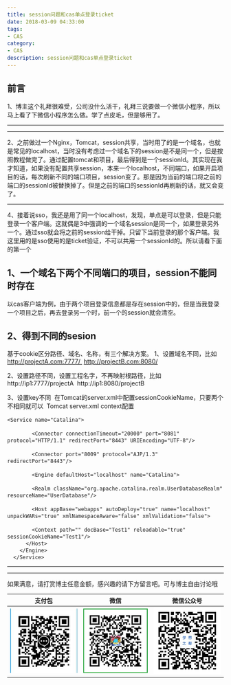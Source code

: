 ```yaml
---
title: session问题和cas单点登录ticket
date: 2018-03-09 04:33:00
tags: 
- CAS
category: 
- CAS
description: session问题和cas单点登录ticket
---
```

<!-- image url 
https://raw.githubusercontent.com/HealerJean/HealerJean.github.io/master/blogImages
-->

## 前言

1、博主这个礼拜很难受，公司没什么活干，礼拜三说要做一个微信小程序，所以马上看了下微信小程序怎么做。学了点皮毛，但是够用了。

---

---

2、之前做过一个Nginx，Tomcat，session共享，当时用了的是一个域名，也就是常见的localhost，当时没有考虑过一个域名下的session是不是同一个，但是按照教程做完了。通过配置tomcat和项目，最后得到是一个sessionId。其实现在我才知道，如果没有配置共享session，本来一个localhost，不同端口，如果开启项目的话，每次刷新不同的端口项目，session变了。那是因为当前的端口将之前的端口的sessionId被替换掉了。但是之前的端口的sessionId再刷新的话，就又会变了。

---

4、接着说sso，我还是用了同一个localhost，发现，单点是可以登录，但是只能登录一个客户端。这就偶是3中强调的一个域名session是同一个，如果登录另外一个。通过sso就会将之前的session给干掉。只留下当前登录的那个客户端。我这里用的是sso使用的是ticket验证，不可以共用一个sessionId的。所以请看下面的第一个


## 1、一个域名下两个不同端口的项目，session不能同时存在

以cas客户端为例，由于两个项目登录信息都是存在session中的，但是当我登录一个项目之后，再去登录另一个时，前一个的session就会清空。

## 2、得到不同的sesion

基于cookie区分路径、域名、名称，有三个解决方案。
1、设置域名不同，比如 
http://projectA.com:7777/ 
http://projectB.com:8080/

2、设置路径不同，设置工程名字，不再映射根路径，比如 
 http://ip1:7777/projectA  http://ip1:8080/projectB

3、设置key不同  在Tomcat的server.xml中配置sessionCookieName，只要两个不相同就可以  Tomcat server.xml context配置

```
<Service name="Catalina">
  
		<Connector connectionTimeout="20000" port="8081" protocol="HTTP/1.1" redirectPort="8443" URIEncoding="UTF-8"/>
		
		<Connector port="8009" protocol="AJP/1.3" redirectPort="8443"/>

		<Engine defaultHost="localhost" name="Catalina">

		<Realm className="org.apache.catalina.realm.UserDatabaseRealm" resourceName="UserDatabase"/>

		<Host appBase="webapps" autoDeploy="true" name="localhost" unpackWARs="true" xmlNamespaceAware="false" xmlValidation="false">

		<Context path="" docBase="Test1" reloadable="true" sessionCookieName="Test1"/>
      </Host>
    </Engine>
  </Service>
```

---
---

如果满意，请打赏博主任意金额，感兴趣的请下方留言吧。可与博主自由讨论哦

|支付包 | 微信|微信公众号|
|:-------:|:-------:|:------:|
|![支付宝](https://raw.githubusercontent.com/HealerJean/HealerJean.github.io/master/assets/img/tctip/alpay.jpg) | ![微信](https://raw.githubusercontent.com/HealerJean/HealerJean.github.io/master/assets/img/tctip/weixin.jpg)|![微信公众号](https://raw.githubusercontent.com/HealerJean/HealerJean.github.io/master/assets/img/my/qrcode_for_gh_a23c07a2da9e_258.jpg)|
<!-- Gitalk 评论 start  -->

<link rel="stylesheet" href="https://unpkg.com/gitalk/dist/gitalk.css">
<script src="https://unpkg.com/gitalk@latest/dist/gitalk.min.js"></script> 
<div id="gitalk-container"></div>    
 <script type="text/javascript">
    var gitalk = new Gitalk({
		clientID: `1d164cd85549874d0e3a`,
		clientSecret: `527c3d223d1e6608953e835b547061037d140355`,
		repo: `HealerJean.github.io`,
		owner: 'HealerJean',
		admin: ['HealerJean'],
		id: 'fghjkl687',
    });
    gitalk.render('gitalk-container');
</script> 

<!-- Gitalk end -->

